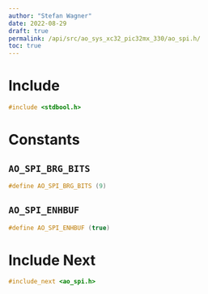 ```yaml
---
author: "Stefan Wagner"
date: 2022-08-29
draft: true
permalink: /api/src/ao_sys_xc32_pic32mx_330/ao_spi.h/
toc: true
---
```


# Include

```c
#include <stdbool.h>
```

# Constants

## `AO_SPI_BRG_BITS`

```c
#define AO_SPI_BRG_BITS (9)
```

## `AO_SPI_ENHBUF`

```c
#define AO_SPI_ENHBUF (true)
```

# Include Next

```c
#include_next <ao_spi.h>
```
